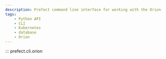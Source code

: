 ```yaml
---
description: Prefect command line interface for working with the Orion backend.
tags:
    - Python API
    - CLI
    - Kubernetes
    - database
    - Orion
---
```


::: prefect.cli.orion